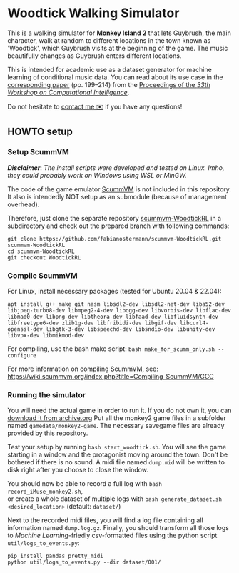 # Woodtick Walking Simulator

This is a walking simulator for **Monkey Island 2** that lets Guybrush, the main character, walk at random to different locations in the town known as 'Woodtick', which Guybrush visits at the beginning of the game.
The music beautifully changes as Guybrush enters different locations.

This is intended for academic use as a dataset generator for machine learning of conditional music data.
You can read about its use case in the [corresponding paper](https://publikationen.bibliothek.kit.edu/1000162754/151572782) (pp. 199–214) from the [Proceedings of the *33th Workshop on Computational Intelligence*](https://doi.org/10.5445/KSP/1000162754).

Do not hesitate to [contact me :envelope:](mailto:fabian.ostermann@tu-dortmund.de) if you have any questions!

## HOWTO setup
### Setup ScummVM

***Disclaimer***: *The install scripts were developed and tested on Linux. Imho, they could probably work on Windows using WSL or MinGW.*

The code of the game emulator [ScummVM](https://www.scummvm.org/) is not included in this repository.
It also is intendedly NOT setup as an submodule (because of management overhead).

Therefore, just clone the separate repository [scummvm-WoodtickRL](https://github.com/fabianostermann/scummvm-WoodtickRL) in a subdirectory and check out the prepared branch with following commands:
```
git clone https://github.com/fabianostermann/scummvm-WoodtickRL.git scummvm-WoodtickRL
cd scummvm-WoodtickRL
git checkout WoodtickRL
```

### Compile ScummVM

For Linux, install necessary packages (tested for Ubuntu 20.04 & 22.04):

```
apt install g++ make git nasm libsdl2-dev libsdl2-net-dev liba52-dev libjpeg-turbo8-dev libmpeg2-4-dev libogg-dev libvorbis-dev libflac-dev libmad0-dev libpng-dev libtheora-dev libfaad-dev libfluidsynth-dev libfreetype6-dev zlib1g-dev libfribidi-dev libgif-dev libcurl4-openssl-dev libgtk-3-dev libspeechd-dev libsndio-dev libunity-dev libvpx-dev libmikmod-dev
```

For compiling, use the bash make script: `bash make_for_scumm_only.sh --configure`

For more information on compiling ScummVM, see:
<https://wiki.scummvm.org/index.php?title=Compiling_ScummVM/GCC>

### Running the simulator

You will need the actual game in order to run it.
If you do not own it, you can [download it from archive.org](https://archive.org/details/msdos_Monkey_Island_2_-_LeChucks_Revenge_1991)
Put all the monkey2 game files in a subfolder named `gamedata/monkey2-game`. The necessary savegame files are already provided by this repository.

Test your setup by running `bash start_woodtick.sh`.
You will see the game starting in a window and the protagonist moving around the town.
Don't be bothered if there is no sound. A midi file named `dump.mid` will be written to disk right after you choose to close the window. 

You should now be able to record a full log with `bash record_iMuse_monkey2.sh`,\
or create a whole dataset of multiple logs with `bash generate_dataset.sh <desired_location>` (default: `dataset/`)

Next to the recorded midi files, you will find a log file containing all information named `dump.log.gz`.
Finally, you should transform all those logs to *Machine Learning*-friedly csv-formatted files using the python script `util/logs_to_events.py`:
```
pip install pandas pretty_midi
python util/logs_to_events.py --dir dataset/001/
```
